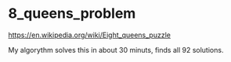# 8_queens_problem
https://en.wikipedia.org/wiki/Eight_queens_puzzle


My algorythm solves this in about 30 minuts, finds all 92 solutions.
